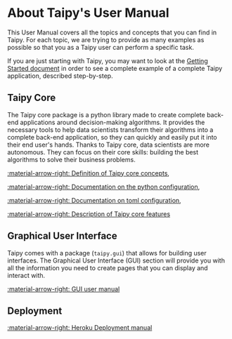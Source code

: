 # About Taipy's User Manual

This User Manual covers all the topics and concepts that you can find in Taipy.
For each topic, we are trying to provide as many examples as possible so that
you as a Taipy user can perform a specific task.

If you are just starting with Taipy, you may want to look at the [Getting Started document](../getting_started/installation.md)
in order to see a complete example of a complete Taipy application, described step-by-step.

## Taipy Core

The Taipy core package is a python library made to create complete back-end applications around decision-making
algorithms. It provides the necessary tools to help data scientists transform their algorithms into a complete
back-end application, so they can quickly and easily put it into their end user's hands. Thanks to Taipy core, data
scientists are more autonomous. They can focus on their core skills: building the best algorithms to solve their
business problems.

[:material-arrow-right: Definition of Taipy core concepts](core/user_core_concepts.md),

[:material-arrow-right: Documentation on the python configuration](core/user_core_configuration.md),

[:material-arrow-right: Documentation on toml configuration](core/user_core_advanced_configuration.md),

[:material-arrow-right: Description of Taipy core features](core/user_core_features.md)


## Graphical User Interface

Taipy comes with a package (`taipy.gui`) that allows for building user interfaces. The
Graphical User Interface (GUI) section will provide you with all the information
you need to create pages that you can display and interact with.

[:material-arrow-right: GUI user manual](gui/user.md)


## Deployment

[:material-arrow-right: Heroku Deployment manual](deployment/heroku/getting-started.md)
